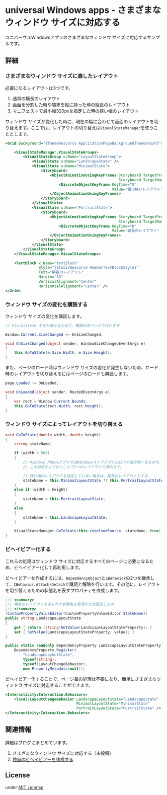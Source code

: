 # universal Windows apps - さまざまなウィンドウ サイズに対応する

ユニバーサルWindowsアプリのさまざまなウィンドウ サイズに対応するサンプルです。

## 詳細

### さまざまなウィンドウ サイズに適したレイアウト

必要になるレイアウトは3つです。

1. 通常の横長のレイアウト
1. 画面を分割した時や端末を縦に持った時の縦長のレイアウト
1. マニフェストで最小幅320pxを指定した時の狭い幅のレイアウト

ウィンドウ サイズが変化した時に、現在の幅に合わせて画面のレイアウトを切り替えます。ここでは、レイアウトの切り替えは`VisualStateManager`を使うこととします。

```xml
<Grid Background="{ThemeResource ApplicationPageBackgroundThemeBrush}">

    <VisualStateManager.VisualStateGroups>
        <VisualStateGroup x:Name="LayoutStateGroup">
            <VisualState x:Name="LandscapeState" />
            <VisualState x:Name="MinimalState">
                <Storyboard>
                    <ObjectAnimationUsingKeyFrames Storyboard.TargetProperty="(TextBlock.Text)"
                                                   Storyboard.TargetName="textBlock">
                        <DiscreteObjectKeyFrame KeyTime="0"
                                                Value="幅の狭いレイアウト" />
                    </ObjectAnimationUsingKeyFrames>
                </Storyboard>
            </VisualState>
            <VisualState x:Name="PortraitState">
                <Storyboard>
                    <ObjectAnimationUsingKeyFrames Storyboard.TargetProperty="(TextBlock.Text)"
                                                   Storyboard.TargetName="textBlock">
                        <DiscreteObjectKeyFrame KeyTime="0"
                                                Value="縦長のレイアウト" />
                    </ObjectAnimationUsingKeyFrames>
                </Storyboard>
            </VisualState>
        </VisualStateGroup>
    </VisualStateManager.VisualStateGroups>
    
    <TextBlock x:Name="textBlock"
               Style="{StaticResource HeaderTextBlockStyle}"
               Text="横長のレイアウト"
               Margin="10"
               VerticalAlignment="Center"
               HorizontalAlignment="Center" />
</Grid>
```

### ウィンドウ サイズの変化を購読する

ウィンドウ サイズの変化を購読します。
```csharp
// VisualState を切り替えるために、購読は各ページで行います

Window.Current.SizeChanged += OnSizeChanged;
```

```csharp
void OnSizeChanged(object sender, WindowSizeChangedEventArgs e)
{
    this.GoToState(e.Size.Width, e.Size.Height);
}
```

また、ページのロード時はウィンドウ サイズの変化が発生しないため、ロード時のレイアウトを切り替えるにはページのロードも購読します。

```csharp
page.Loaded += OnLoaded;
```

```csharp
void OnLoaded(object sender, RoutedEventArgs e)
{
    var rect = Window.Current.Bounds;
    this.GoToState(rect.Width, rect.Height);
}
```

### ウィンドウ サイズによってレイアウトを切り替える

```csharp
void GoToState(double width, double height)
{
    string stateName;

    if (width < 500)
    {
        // Windows PhoneアプリではWindowsストアアプリに比べて幅が狭くなるので、
        // この対応をしておくことで2つのレイアウトで済みます。

        // 狭い幅のレイアウトを指定していない場合は、縦長のレイアウトとする。
        stateName = this.MinimalLayoutState ?? this.PortraitLayoutState;
    }
    else if (width < height)
    {
        stateName = this.PortraitLayoutState;
    }
    else
    {
        stateName = this.LandscapeLayoutState;
    }

    VisualStateManager.GoToState(this.resolvedSource, stateName, true);
}
```

### ビヘイビアー化する

これらの処理はウィンドウ サイズに対応するすべてのページに必要になるため、ビヘイビアー化して再利用します。

ビヘイビアーを作成するには、`DependencyObject`と`IBehavior`の2つを継承して、`IBehavior.Attach/Detach`で購読と解除を行います。その他に、レイアウトを切り替えるための状態名を表すプロパティを作成します。

```csharp
/// <summary>
/// 横長のレイアウトをあらわす状態名を取得または設定します。
/// </summary>
[CustomPropertyValueEditor(CustomPropertyValueEditor.StateName)]
public string LandscapeLayoutState
{
    get { return (string)GetValue(LandscapeLayoutStateProperty); }
    set { SetValue(LandscapeLayoutStateProperty, value); }
}

public static readonly DependencyProperty LandscapeLayoutStateProperty =
    DependencyProperty.Register(
        "LandscapeLayoutState",
        typeof(string),
        typeof(LayoutChangeBehavior),
        new PropertyMetadata(null));
```

ビヘイビアー化することで、ページ毎の処理は不要になり、簡単にさまざまなウィンドウ サイズに対応することができます。

```xml
<Interactivity:Interaction.Behaviors>
    <local:LayoutChangeBehavior LandscapeLayoutState="LandscapeState"
                                MinimalLayoutState="MinimalState"
                                PortraitLayoutState="PortraitState" />
</Interactivity:Interaction.Behaviors>
```


## 関連情報
詳細はブログにまとめています。

1. さまざまなウィンドウ サイズに対応する（未投稿）
1. [独自のビヘイビアーを作成する](http://katsuyuzu.hatenablog.jp/entry/2013/12/13/080723)

## License

under [MIT License](http://opensource.org/licenses/MIT)
